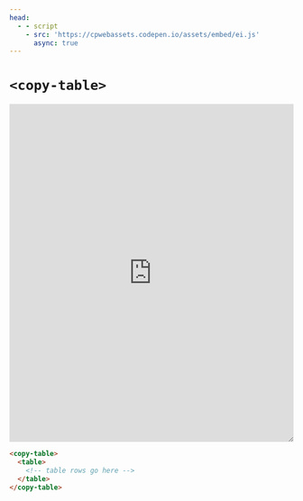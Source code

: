 ```yaml
---
head: 
  - - script
    - src: 'https://cpwebassets.codepen.io/assets/embed/ei.js'
      async: true
---
```


# `<copy-table>`

<iframe height="600" style="width: 100%; resize: both;" scrolling="no" title="copy-table demo" src="https://codepen.io/davatron5000/embed/YzEYKwR?default-tab=result&theme-id=light" frameborder="no" loading="lazy" allowtransparency="true" allowfullscreen="true">
  See the Pen <a href="https://codepen.io/davatron5000/pen/YzEYKwR">
  &lt;copy-table&gt; as CSV web component</a> by Dave Rupert (<a href="https://codepen.io/davatron5000">@davatron5000</a>)
  on <a href="https://codepen.io">CodePen</a>.
</iframe>


```html
<copy-table>
  <table>
    <!-- table rows go here -->
  </table>
</copy-table>
```
